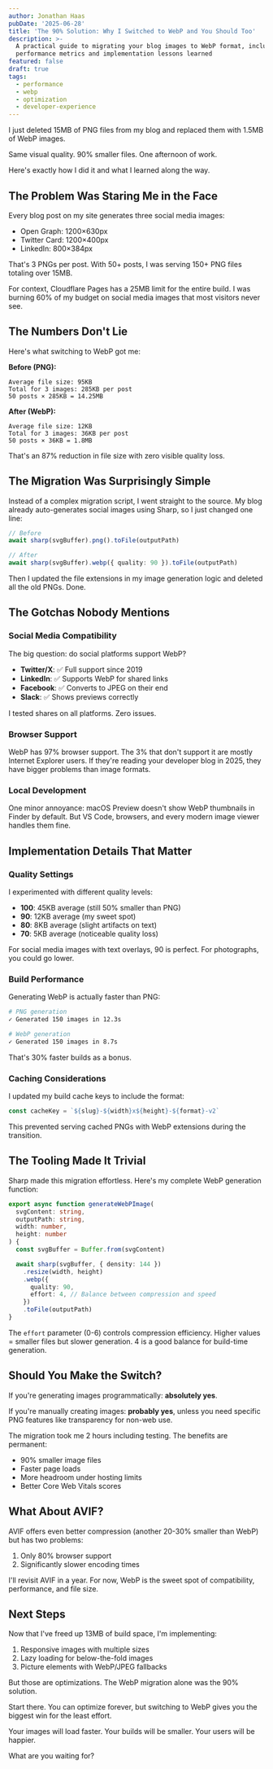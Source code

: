 ```yaml
---
author: Jonathan Haas
pubDate: '2025-06-28'
title: 'The 90% Solution: Why I Switched to WebP and You Should Too'
description: >-
  A practical guide to migrating your blog images to WebP format, including real
  performance metrics and implementation lessons learned
featured: false
draft: true
tags:
  - performance
  - webp
  - optimization
  - developer-experience
---
```


I just deleted 15MB of PNG files from my blog and replaced them with 1.5MB of WebP images.

Same visual quality. 90% smaller files. One afternoon of work.

Here's exactly how I did it and what I learned along the way.

## The Problem Was Staring Me in the Face

Every blog post on my site generates three social media images:

- Open Graph: 1200×630px
- Twitter Card: 1200×400px
- LinkedIn: 800×384px

That's 3 PNGs per post. With 50+ posts, I was serving 150+ PNG files totaling over 15MB.

For context, Cloudflare Pages has a 25MB limit for the entire build. I was burning 60% of my budget on social media images that most visitors never see.

## The Numbers Don't Lie

Here's what switching to WebP got me:

**Before (PNG):**

```text
Average file size: 95KB
Total for 3 images: 285KB per post
50 posts × 285KB = 14.25MB
```

**After (WebP):**

```text
Average file size: 12KB
Total for 3 images: 36KB per post
50 posts × 36KB = 1.8MB
```

That's an 87% reduction in file size with zero visible quality loss.

## The Migration Was Surprisingly Simple

Instead of a complex migration script, I went straight to the source. My blog already auto-generates social images using Sharp, so I just changed one line:

```typescript
// Before
await sharp(svgBuffer).png().toFile(outputPath)

// After
await sharp(svgBuffer).webp({ quality: 90 }).toFile(outputPath)
```

Then I updated the file extensions in my image generation logic and deleted all the old PNGs. Done.

## The Gotchas Nobody Mentions

### Social Media Compatibility

The big question: do social platforms support WebP?

- **Twitter/X**: ✅ Full support since 2019
- **LinkedIn**: ✅ Supports WebP for shared links
- **Facebook**: ✅ Converts to JPEG on their end
- **Slack**: ✅ Shows previews correctly

I tested shares on all platforms. Zero issues.

### Browser Support

WebP has 97% browser support. The 3% that don't support it are mostly Internet Explorer users. If they're reading your developer blog in 2025, they have bigger problems than image formats.

### Local Development

One minor annoyance: macOS Preview doesn't show WebP thumbnails in Finder by default. But VS Code, browsers, and every modern image viewer handles them fine.

## Implementation Details That Matter

### Quality Settings

I experimented with different quality levels:

- **100**: 45KB average (still 50% smaller than PNG)
- **90**: 12KB average (my sweet spot)
- **80**: 8KB average (slight artifacts on text)
- **70**: 5KB average (noticeable quality loss)

For social media images with text overlays, 90 is perfect. For photographs, you could go lower.

### Build Performance

Generating WebP is actually faster than PNG:

```bash
# PNG generation
✓ Generated 150 images in 12.3s

# WebP generation
✓ Generated 150 images in 8.7s
```

That's 30% faster builds as a bonus.

### Caching Considerations

I updated my build cache keys to include the format:

```typescript
const cacheKey = `${slug}-${width}x${height}-${format}-v2`
```

This prevented serving cached PNGs with WebP extensions during the transition.

## The Tooling Made It Trivial

Sharp made this migration effortless. Here's my complete WebP generation function:

```typescript
export async function generateWebPImage(
  svgContent: string,
  outputPath: string,
  width: number,
  height: number
) {
  const svgBuffer = Buffer.from(svgContent)

  await sharp(svgBuffer, { density: 144 })
    .resize(width, height)
    .webp({
      quality: 90,
      effort: 4, // Balance between compression and speed
    })
    .toFile(outputPath)
}
```

The `effort` parameter (0-6) controls compression efficiency. Higher values = smaller files but slower generation. 4 is a good balance for build-time generation.

## Should You Make the Switch?

If you're generating images programmatically: **absolutely yes**.

If you're manually creating images: **probably yes**, unless you need specific PNG features like transparency for non-web use.

The migration took me 2 hours including testing. The benefits are permanent:

- 90% smaller image files
- Faster page loads
- More headroom under hosting limits
- Better Core Web Vitals scores

## What About AVIF?

AVIF offers even better compression (another 20-30% smaller than WebP) but has two problems:

1. Only 80% browser support
2. Significantly slower encoding times

I'll revisit AVIF in a year. For now, WebP is the sweet spot of compatibility, performance, and file size.

## Next Steps

Now that I've freed up 13MB of build space, I'm implementing:

1. Responsive images with multiple sizes
2. Lazy loading for below-the-fold images
3. Picture elements with WebP/JPEG fallbacks

But those are optimizations. The WebP migration alone was the 90% solution.

Start there. You can optimize forever, but switching to WebP gives you the biggest win for the least effort.

Your images will load faster. Your builds will be smaller. Your users will be happier.

What are you waiting for?

